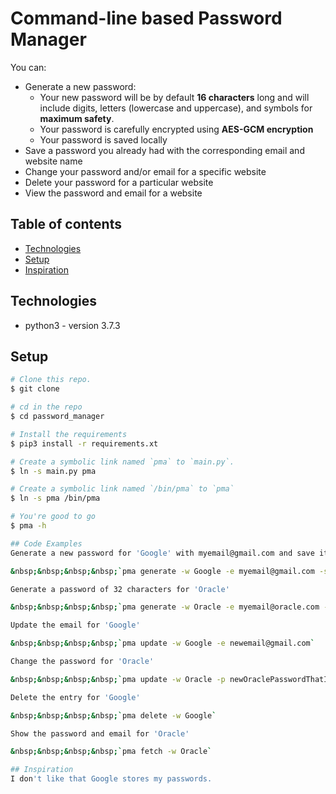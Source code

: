 # Command-line based Password Manager

You can:
  * Generate a new password:
    * Your new password will be by default **16 characters** long and will include digits, letters (lowercase and uppercase), and symbols for **maximum safety**.
    * Your password is carefully encrypted using **AES-GCM encryption**
    * Your password is saved locally
  * Save a password you already had with the corresponding email and website name
  * Change your password and/or email for a specific website
  * Delete your password for a particular website
  * View the password and email for a website

## Table of contents
* [Technologies](#technologies)
* [Setup](#setup)
* [Inspiration](#inspiration)

## Technologies
* python3 - version 3.7.3

## Setup

```bash
# Clone this repo.
$ git clone

# cd in the repo
$ cd password_manager

# Install the requirements
$ pip3 install -r requirements.xt

# Create a symbolic link named `pma` to `main.py`.
$ ln -s main.py pma

# Create a symbolic link named `/bin/pma` to `pma`
$ ln -s pma /bin/pma

# You're good to go
$ pma -h

## Code Examples
Generate a new password for 'Google' with myemail@gmail.com and save it.

&nbsp;&nbsp;&nbsp;&nbsp;`pma generate -w Google -e myemail@gmail.com -s`

Generate a password of 32 characters for 'Oracle'

&nbsp;&nbsp;&nbsp;&nbsp;`pma generate -w Oracle -e myemail@oracle.com -n 32 -s`

Update the email for 'Google'

&nbsp;&nbsp;&nbsp;&nbsp;`pma update -w Google -e newemail@gmail.com`

Change the password for 'Oracle'

&nbsp;&nbsp;&nbsp;&nbsp;`pma update -w Oracle -p newOraclePasswordThatIsNotVerySecure`

Delete the entry for 'Google'

&nbsp;&nbsp;&nbsp;&nbsp;`pma delete -w Google`

Show the password and email for 'Oracle'

&nbsp;&nbsp;&nbsp;&nbsp;`pma fetch -w Oracle`

## Inspiration
I don't like that Google stores my passwords.
